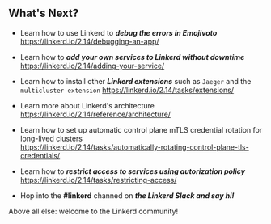 
## What's Next?

- Learn how to use Linkerd to ***debug the errors in Emojivoto*** <https://linkerd.io/2.14/debugging-an-app/>

- Learn how to ***add your own services to Linkerd without downtime*** <https://linkerd.io/2.14/adding-your-service/>

- Learn how to install other ***Linkerd extensions*** such as `Jaeger` and the `multicluster extension` <https://linkerd.io/2.14/tasks/extensions/>

- Learn more about Linkerd's architecture <https://linkerd.io/2.14/reference/architecture/>

- Learn how to set up automatic control plane mTLS credential rotation for long-lived clusters  
<https://linkerd.io/2.14/tasks/automatically-rotating-control-plane-tls-credentials/>

- Learn how to ***restrict access to services using autorization policy*** <https://linkerd.io/2.14/tasks/restricting-access/>

- Hop into the **#linkerd** channed on ***the Linkerd Slack and say hi!***

Above all else: welcome to the Linkerd community!
